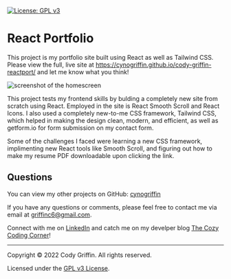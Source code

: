 [![License: GPL v3](https://img.shields.io/badge/License-GPLv3-blue.svg)](https://www.gnu.org/licenses/gpl-3.0)

# React Portfolio 

This project is my portfolio site built using React as well as Tailwind CSS. Please view the full, live site at https://cynogriffin.github.io/cody-griffin-reactport/ and let me know what you think!

![screenshot of the homescreen](link)

This project tests my frontend skills by bulding a completely new site from scratch using React. Employed in the site is React Smooth Scroll and React Icons. I also used a completely new-to-me CSS framework, Tailwind CSS, which helped in making the design clean, modern, and efficient, as well as getform.io for form submission on my contact form.

Some of the challenges I faced were learning a new CSS framework, implimenting new React tools like Smooth Scroll, and figuring out how to make my resume PDF downloadable upon clicking the link. 

## Questions

You can view my other projects on GitHub: [cynogriffin](https://github.com/cynogriffin)

If you have any questions or comments, please feel free to contact me via email at griffinc6@gmail.com.

Connect with me on [LinkedIn](https://www.linkedin.com/in/cody-griffin-0a74b1222/) and catch me on my develper blog [The Cozy Coding Corner](https://cynogriffin.hashnode.dev/)!

---
Copyright &copy; 2022 Cody Griffin. All rights reserved.

Licensed under the [GPL v3 License](https://www.gnu.org/licenses/gpl-3.0). 